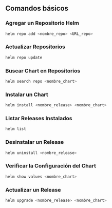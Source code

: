 ## Comandos básicos

### Agregar un Repositorio Helm
```bash
helm repo add <nombre_repo> <URL_repo>
```

### Actualizar Repositorios
```bash
helm repo update
```

### Buscar Chart en Repositorios
```bash
helm search repo <nombre_chart>
```

### Instalar un Chart
```bash
helm install <nombre_release> <nombre_chart>
```

### Listar Releases Instalados
```bash
helm list
```
### Desinstalar un Release

```bash
helm uninstall <nombre_release>
```

### Verificar la Configuración del Chart

```bash
helm show values <nombre_chart>
```

### Actualizar un Release

```bash
helm upgrade <nombre_release> <nombre_chart>
```
